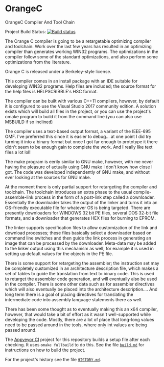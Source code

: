 ﻿OrangeC
=======

OrangeC Compiler And Tool Chain

Project Build Status: 
[![Build status](https://ci.appveyor.com/api/projects/status/4ts7bsgas67osyht?svg=true)](https://ci.appveyor.com/project/LADSoft/orangec)

The Orange C compiler is going to be a retargetable optimizing compiler and toolchain.  Work over the last few years has resulted in an optimizing compiler than generates working WIN32 programs.  The optimizations in the compiler follow some of the standard optimizations, and also perform some optimizations from the literature.

Orange C is released under a Berkeley-style license.

This compiler comes in an install package with an IDE suitable for developing WIN32 programs.  Help files are included; the source format for the help files is HELPSCRIBBLE's HSC format.

The compiler can be built with various C++11 compilers, however, by default it is configured to use the Visual Studio 2017 community edition.   A solution exists which will build all files in the project, or you can use the project's omake program to build it from the command line (you can also use MSBUILD if so inclined)

The compiler uses a text-based output format, a variant of the IEEE-695 OMF.   I've preferred this since it is easier to debug…  at one point I did try turning it into a binary format but once I got far enough to prototype it there didn't seem to be enough gain to complete the work.  And I really like text files a lot lol!

The make program is eerily similar to GNU make, however, with me never having the pleasure of actually using GNU make I don't know how close I got.  The code was developed independently of GNU make, and without ever looking at the sources for GNU make.

At the moment there is only partial support for retargeting the compiler and toolchain.  The toolchain introduces an extra phase to the usual compile-assemble-link process in the form of a post-link step called a downloader.  Essentially the downloader takes the output of the linker and turns it into an OS-friendly executable file for whatever OS is being targeted.  There are presently downloaders for WINDOWS 32 bit PE files, several DOS 32-bit file formats, and a downloader that generates HEX files for burning to EPROM.

The linker supports specification files to allow customization of the link and download processes; these files basically select a downloader based on command line switches and then guide the link process in generating an image that can be processed by the downloader.  Meta-data may be added to the linker output using this mechanism as well, for example it is used in setting up default values for the objects in the PE file.

There is some support for retargeting the assembler;  the instruction set may be completely customized in an architecture description file, which makes a set of tables to guide the translation from text to binary code.   This is used to retarget the assembler code generation, and will eventually also be used in the compiler.  There is some other data such as for assembler directives which will also eventually be placed into the architecture description….  And long term there is a goal of placing directives for translating the intermediate code into assembly language statements there as well.

There has been some thought as to eventually making this an x64 compiler, however, that would take a bit of effort as it wasn't well-supported while developing the code.  Mostly, there are a lot of place that long-long values need to be passed around in the tools, where only int values are being passed around.

The [Appveyor CI](https://ci.appveyor.com/project/LADSoft/orangec) project for this repository builds a setup file after each checking.   It uses `omake fullbuild` to do this. See the file [`build.md`](build.md) for instructions on how to build the project.

For the project's history see the file [`HISTORY.md`](HISTORY.md).

